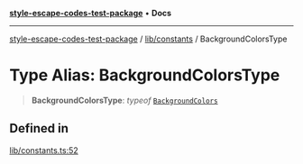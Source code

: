 [**style-escape-codes-test-package**](../../../README.md) • **Docs**

***

[style-escape-codes-test-package](../../../modules.md) / [lib/constants](../README.md) / BackgroundColorsType

# Type Alias: BackgroundColorsType

> **BackgroundColorsType**: *typeof* [`BackgroundColors`](../variables/BackgroundColors.md)

## Defined in

[lib/constants.ts:52](https://github.com/mastermind-0xff/style-escape-codes/blob/35eeb3b5ab03f193c615000622ad5113dacfdf6d/src/lib/constants.ts#L52)
